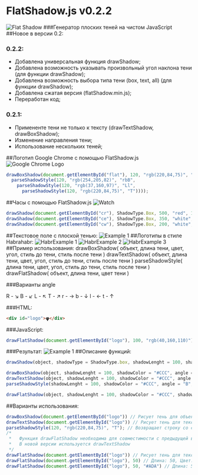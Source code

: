 # FlatShadow.js v0.2.2
![Flat Shadow](http://storage3.static.itmages.ru/i/16/0721/h_1469088856_9927674_ffc2e1f0b7.png)
###Генератор плоских теней на чистом JavaScript
##Новое в версии 0.2:
### 0.2.2:
* Добавлена универсальная функция drawShadow;
* Добавлена возможность указывать произвольный угол наклона тени (для функции drawShadow);
* Добавлена возможность выбора типа тени (box, text, all) (для функции drawShadow);
* Добавлена сжатая версия (flatShadow.min.js);
* Переработан код;

### 0.2.1:
* Примененте тени не только к тексту (drawTextShadow, drawBoxShadow);
* Изменение направления тени;
* Использование нескольких теней;

##Логотип Google Chrome с помощью FlatShadow.js
![Google Chrome Logo](http://storage9.static.itmages.ru/i/16/0722/h_1469165511_8914631_724befd6d6.png)
```JavaScript
drawBoxShadow(document.getElementById("flat"), 120, "rgb(220,84,75)", "TtRr",
  parseShadowStyle(120, "rgb(254,205,82)", "rbB",
    parseShadowStyle(120, "rgb(37,160,97)", "Ll",
      parseShadowStyle(120, "rgb(220,84,75)", "T"))));
```
##Часы с помощью FlatShadow.js
![Watch](http://storage2.static.itmages.ru/i/16/0722/h_1469188503_3671323_71ab72044c.png)
```JavaScript
drawShadow(document.getElementById("cr"), ShadowType.Box, 500, "red", 130);
drawShadow(document.getElementById("ce"), ShadowType.Box, 350, "white", 30);
drawShadow(document.getElementById("cw"), ShadowType.Box, 200, "white", 280);
```
##Текстовое поле с плоской тенью:
![Example 1](http://storage3.static.itmages.ru/i/16/0721/h_1469089627_4831789_e8080801fa.jpg)
##Логотипы в стиле Habrahabr:
![HabrExample 1](http://storage5.static.itmages.ru/i/16/0721/h_1469093205_7184148_f474e2dae3.png)
![HabrExample 2](http://storage5.static.itmages.ru/i/16/0721/h_1469093205_3319567_62e78868f8.png)
![HabrExample 3](http://storage4.static.itmages.ru/i/16/0721/h_1469093200_4283351_e7af337ab9.png)
##Пример использования:
drawBoxShadow( объект, длина тени, цвет, угол, стиль до тени, стиль после тени )
drawTextShadow( объект, длина тени, цвет, угол, стиль до тени, стиль после тени )
parseShadowStyle( длина тени, цвет, угол, стиль до тени, стиль после тени )
drawFlatShadow( объект, длина тени, цвет тени )

###Варианты angle

R - ↘︎
B - ↙︎
L - ↖︎
T - ↗︎
r - →
b - ↓
l - ←
t - ↑

###HTML:
```HTML
<div id="logo">𝞅</div>
```
###JavaScript:
```JavaScript
drawFlatShadow(document.getElementById("logo"), 100, "rgb(40,160,110)");
```
###Результат:
![Example 1](http://storage6.static.itmages.ru/i/16/0721/h_1469096290_2520834_b1b399132d.png)
##Описание функций:
```JavaScript
drawShadow(object, shadowType = ShadowType.box, shadowLenght = 100, shadowColor = "#CCC", angle = 45, shadowBefore = "", shadowAfter = "0 0 0 #000")

drawBoxShadow(object, shadowLenght = 100, shadowColor = "#CCC", angle = "B", shadowBefore = "", shadowAfter = "0 0 0 #000")
drawTextShadow(object, shadowLenght = 100, shadowColor = "#CCC", angle = "B", shadowBefore = "", shadowAfter = "0 0 0 #000")
parseShadowStyle(shadowLenght = 100, shadowColor = "#CCC", angle = "B", shadowBefore = "", shadowAfter = "0 0 0 #000")

drawFlatShadow(object, shadowLenght = 100, shadowColor = "#CCC", shadowBefore = "", shadowAfter = "0 0 0 #000")
```
##Варианты использования:
```JavaScript
drawBoxShadow(document.getElementById("logo")) // Рисует тень для объекта
drawTextShadow(document.getElementById("logo")) // Рисует тень для текста 
parseShadowStyle(120, "rgb(220,84,75)", "T"); // Возвращает строку со стилем слоя 
/*
 *   Функция drawFlatShadow необходима для совместимости с предыдущей версией
 *   В новой версии используется drawTextShadow
 */
drawFlatShadow(document.getElementById("logo")) // Рисует тень для текста объекта с id logo. Длина: 100, Цвет: #CCC
drawFlatShadow(document.getElementById("logo"), 50) // Длина: 50, Цвет: #CCC
drawFlatShadow(document.getElementById("logo"), 50, "#ADA") // Длина: 50, Цвет: #ADA
```
